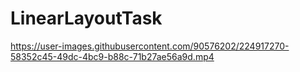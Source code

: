 # LinearLayoutTask

https://user-images.githubusercontent.com/90576202/224917270-58352c45-49dc-4bc9-b88c-71b27ae56a9d.mp4
